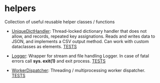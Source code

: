 # helpers

Collection of useful reusable helper classes / functions

* [UniqueDictHandler](helpers/udh.py): Thread-locked dictionary handler that 
  does not allow, and records, repeated key assignations. Reads and writes data to JSON, and implements a CSV output 
  method. Can work with custom dataclasses as elements. [TESTS](tests/test_udh.py)

* [Logger](helpers/logger.py): Wrapper for stream and file handling Logger. In case of fatal errors call **sys.
  exit(1)** and exit process. [TESTS](tests/test_logger.py)

* [WorkerDispatcher](helpers/worker_dispatcher.py): Threading / multiprocessing worker dispatcher.
  [TESTS](tests/test_worker_dispatcher.py)
